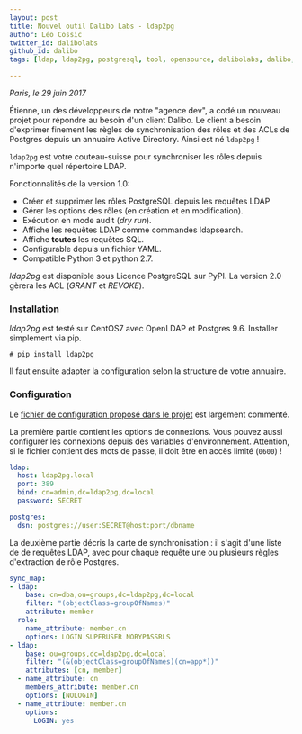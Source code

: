 ```yaml
---
layout: post
title: Nouvel outil Dalibo Labs - ldap2pg
author: Léo Cossic
twitter_id: dalibolabs
github_id: dalibo
tags: [ldap, ldap2pg, postgresql, tool, opensource, dalibolabs, dalibo, labs]

---
```


*Paris, le 29 juin 2017*

Étienne, un des développeurs de notre "agence dev", a codé un nouveau projet pour répondre au besoin d'un client Dalibo. Le client a besoin d'exprimer finement les règles de synchronisation des rôles et des ACLs de Postgres depuis un annuaire Active Directory. Ainsi est né `ldap2pg` !


<!--MORE-->


`ldap2pg` est votre couteau-suisse pour synchroniser les rôles depuis n'importe quel répertoire LDAP.

Fonctionnalités de la version 1.0:

- Créer et supprimer les rôles PostgreSQL depuis les requêtes LDAP
- Gérer les options des rôles (en création et en modification).
- Exécution en mode audit (*dry run*).
- Affiche les requêtes LDAP comme commandes ldapsearch.
- Affiche **toutes** les requêtes SQL.
- Configurable depuis un fichier YAML.
- Compatible Python 3 et python 2.7.

*ldap2pg* est disponible sous Licence PostgreSQL sur PyPI. La version 2.0 gèrera les ACL (*GRANT* et *REVOKE*).

### Installation

*ldap2pg* est testé sur CentOS7 avec OpenLDAP et Postgres 9.6. Installer simplement via pip.

``` console
# pip install ldap2pg
```

Il faut ensuite adapter la configuration selon la structure de votre annuaire.

### Configuration

Le [fichier de configuration proposé dans le projet](https://github.com/dalibo/ldap2pg/blob/master/ldap2pg.yml) est largement commenté.

La première partie contient les options de connexions. Vous pouvez aussi configurer les connexions depuis des variables d'environnement. Attention, si le fichier contient des mots de passe, il doit être en accès limité (`0600`) !

``` yaml
ldap:
  host: ldap2pg.local
  port: 389
  bind: cn=admin,dc=ldap2pg,dc=local
  password: SECRET

postgres:
  dsn: postgres://user:SECRET@host:port/dbname
```

La deuxième partie décris la carte de synchronisation : il s'agit d'une liste de de requêtes LDAP, avec pour chaque requête une ou plusieurs règles d'extraction de rôle Postgres.

``` yaml
sync_map:
- ldap:
    base: cn=dba,ou=groups,dc=ldap2pg,dc=local
    filter: "(objectClass=groupOfNames)"
    attribute: member
  role:
    name_attribute: member.cn
    options: LOGIN SUPERUSER NOBYPASSRLS
- ldap:
    base: ou=groups,dc=ldap2pg,dc=local
    filter: "(&(objectClass=groupOfNames)(cn=app*))"
    attributes: [cn, member]
  - name_attribute: cn
    members_attribute: member.cn
    options: [NOLOGIN]
  - name_attribute: member.cn
    options:
      LOGIN: yes
```
